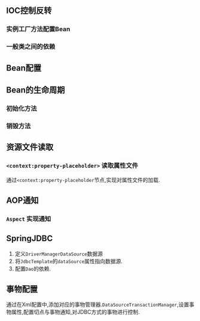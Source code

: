 ## IOC控制反转

### 实例工厂方法配置Bean


### 一般类之间的依赖


## Bean配置


## Bean的生命周期

### 初始化方法

### 销毁方法

## 资源文件读取

### `<context:property-placeholder>` 读取属性文件
通过`<context:property-placeholder`节点,实现对属性文件的加载.


## AOP通知

### `Aspect` 实现通知




## SpringJDBC

1. 定义`DriverManagerDataSource`数据源
2. 将`JdbcTemplate`的`dataSource`属性指向数据源.
3. 配置`Dao`的依赖.


## 事物配置
通过在Xml配置中,添加对应的事物管理器.`DataSourceTransactionManager`,设置事物属性,配置切点与事物通知,对JDBC方式的事物进行控制.
